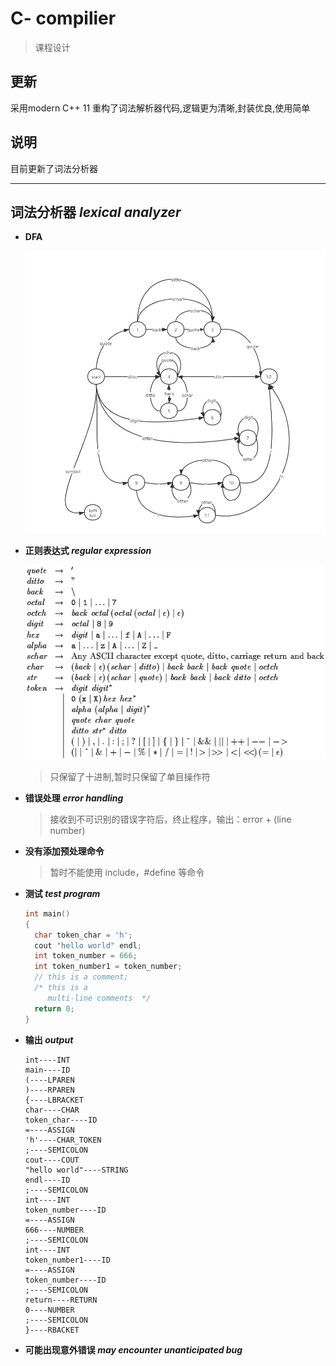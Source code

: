 # C-   compilier
> 课程设计  

## 更新
采用modern C++ 11 重构了词法解析器代码,逻辑更为清晰,封装优良,使用简单

## 说明

目前更新了词法分析器

---

##  词法分析器   *lexical analyzer*

- **DFA** <br>

  ![DFA](screensnap/DFA.png)

- **正则表达式 *regular expression***  

  ![regular](screensnap/regular.png)

  > 只保留了十进制,暂时只保留了单目操作符   	

- **错误处理 *error handling***

  > 接收到不可识别的错误字符后，终止程序，输出：error  + (line number)                    
- **没有添加预处理命令**
  
  >暂时不能使用 include，#define 等命令
- **测试 *test program***

  ~~~c++
  int main()
  {
  	char token_char = 'h';
  	cout "hello world" endl;
  	int token_number = 666;
  	int token_number1 = token_number;
  	// this is a comment;
  	/* this is a 
  	   multi-line comments  */
   	return 0;
  }
  ~~~

- **输出 *output***   

  ~~~
  int----INT
  main----ID
  (----LPAREN
  )----RPAREN
  {----LBRACKET
  char----CHAR
  token_char----ID
  =----ASSIGN
  'h'----CHAR_TOKEN
  ;----SEMICOLON
  cout----COUT
  "hello world"----STRING
  endl----ID
  ;----SEMICOLON
  int----INT
  token_number----ID
  =----ASSIGN
  666----NUMBER
  ;----SEMICOLON
  int----INT
  token_number1----ID
  =----ASSIGN
  token_number----ID
  ;----SEMICOLON
  return----RETURN
  0----NUMBER
  ;----SEMICOLON
  }----RBACKET
  ~~~

- **可能出现意外错误  *may encounter unanticipated bug*** 

